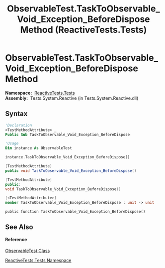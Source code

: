 ﻿---
title: ObservableTest.TaskToObservable_Void_Exception_BeforeDispose Method  (ReactiveTests.Tests)
TOCTitle: TaskToObservable_Void_Exception_BeforeDispose Method
ms:assetid: M:ReactiveTests.Tests.ObservableTest.TaskToObservable_Void_Exception_BeforeDispose
ms:mtpsurl: https://msdn.microsoft.com/en-us/library/reactivetests.tests.observabletest.tasktoobservable_void_exception_beforedispose(v=VS.103)
ms:contentKeyID: 36620472
ms.date: 06/28/2011
mtps_version: v=VS.103
f1_keywords:
- ReactiveTests.Tests.ObservableTest.TaskToObservable_Void_Exception_BeforeDispose
dev_langs:
- CSharp
- JScript
- VB
- FSharp
- c++
---

# ObservableTest.TaskToObservable\_Void\_Exception\_BeforeDispose Method

**Namespace:**  [ReactiveTests.Tests](hh289046\(v=vs.103\).md)  
**Assembly:**  Tests.System.Reactive (in Tests.System.Reactive.dll)

## Syntax

``` vb
'Declaration
<TestMethodAttribute> _
Public Sub TaskToObservable_Void_Exception_BeforeDispose
```

``` vb
'Usage
Dim instance As ObservableTest

instance.TaskToObservable_Void_Exception_BeforeDispose()
```

``` csharp
[TestMethodAttribute]
public void TaskToObservable_Void_Exception_BeforeDispose()
```

``` c++
[TestMethodAttribute]
public:
void TaskToObservable_Void_Exception_BeforeDispose()
```

``` fsharp
[<TestMethodAttribute>]
member TaskToObservable_Void_Exception_BeforeDispose : unit -> unit 
```

``` jscript
public function TaskToObservable_Void_Exception_BeforeDispose()
```

## See Also

#### Reference

[ObservableTest Class](hh288687\(v=vs.103\).md)

[ReactiveTests.Tests Namespace](hh289046\(v=vs.103\).md)

